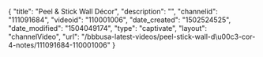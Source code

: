 {
    "title": "Peel &amp; Stick Wall D&eacute;cor",
    "description": "",
    "channelid": "111091684",
    "videoid": "110001006",
    "date_created": "1502524525",
    "date_modified": "1504049174",
    "type": "captivate",
    "layout": "channelVideo",
    "url": "\/bbbusa-latest-videos\/peel-stick-wall-d\u00c3-cor-4-notes\/111091684-110001006"
}